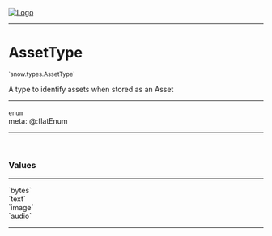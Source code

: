 
[![Logo](../../../images/logo.png)](../../../api/index.html)

---



<h1>AssetType</h1>
<small>`snow.types.AssetType`</small>

A type to identify assets when stored as an Asset

---

`enum`
<span class="meta">
<br/>meta: @:flatEnum
</span>


---

&nbsp;
&nbsp;

<h3>Values</h3> <hr/><span class="member signature apipage">`bytes`<br/> </span>
        <span class="small_desc_flat"></span><span class="member signature apipage">`text`<br/> </span>
        <span class="small_desc_flat"></span><span class="member signature apipage">`image`<br/> </span>
        <span class="small_desc_flat"></span><span class="member signature apipage">`audio`<br/> </span>
        <span class="small_desc_flat"></span>







---

&nbsp;
&nbsp;
&nbsp;
&nbsp;